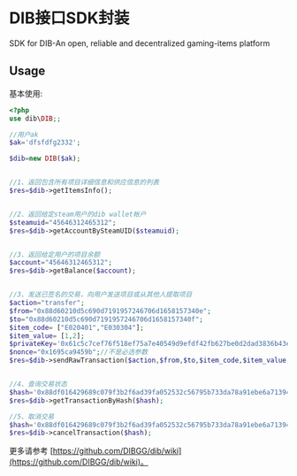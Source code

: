 # DIB接口SDK封装
SDK for DIB-An open, reliable and decentralized gaming-items platform

## Usage

基本使用:

```php
<?php
use dib\DIB;;

//用户ak
$ak='dfsfdfg2332';

$dib=new DIB($ak);


//1、返回包含所有项目详细信息和供应信息的列表
$res=$dib->getItemsInfo();


//2、返回给定steam用户的dib wallet帐户
$steamuid="45646312465312";
$res=$dib->getAccountBySteamUID($steamuid);


//3、返回给定用户的项目余额
$account="45646312465312";
$res=$dib->getBalance($account);


//3、发送已签名的交易，向用户发送项目或从其他人提取项目
$action="transfer";
$from="0x88d60210d5c690d7191957246706d1658157340e";
$to="0x88d60210d5c690d7191957246706d1658157340f";
$item_code= ["E020401","E030304"];
$item_value= [1,2];
$privateKey='0x61c5c7cef76f518ef75a7e40549d9efdf42fb627be0d2dad3836b43e7e784552';
$nonce="0x1695ca9459b";//不是必选参数
$res=$dib->sendRawTransaction($action,$from,$to,$item_code,$item_value,$privateKey,$nonce);


//4、查询交易状态
$hash='0x88df016429689c079f3b2f6ad39fa052532c56795b733da78a91ebe6a713944b';
$res=$dib->getTransactionByHash($hash);

//5、取消交易
$hash='0x88df016429689c079f3b2f6ad39fa052532c56795b733da78a91ebe6a713944b';
$res=$dib->cancelTransaction($hash);

```
更多请参考 [https://github.com/DIBGG/dib/wiki](https://github.com/DIBGG/dib/wiki)。
